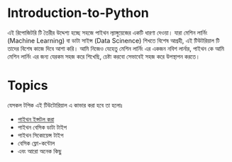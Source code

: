 # Introduction-to-Python

এই রিপোজিটরি টি তৈরীর উদ্দেশ্য হচ্ছে সহজে পাইথন ল্যাঙ্গুয়েজের একটি ধারণা দেওয়া। যারা মেশিন লার্নিং (Machine Learning) বা ডাটা সাইন্স (Data Scinence) শিখতে বিশেষ আগ্রহী, এই টিউটরিয়াল টি তাদের বিশেষ কাজে দিবে আশা করি। আমি নিজেও যেহেতু মেশিন লার্নিং এর একজন নবিশ লার্নার, পাইথন কে আমি মেশিন লার্নিং এর জন্য যেরকম সহজ করে শিখেছি, চেষ্টা করবো সেভাবেই সহজ করে উপস্থাপন করতে। 

# Topics 

যেসকল টপিক এই টিউটোরিয়াল এ কাভার করা হবে তা হলোঃ 

  - [পাইথন ইন্সটল করা](https://github.com/jakariamd/Introduction-to-Python/tree/master/Python%20Installation)
  - পাইথন বেসিক ডাটা টাইপ
  - পাইথন সিকোয়েন্স টাইপ 
  - বেসিক ফ্লো-কন্টোল 
  - এবং আরো অনেক কিছু 

